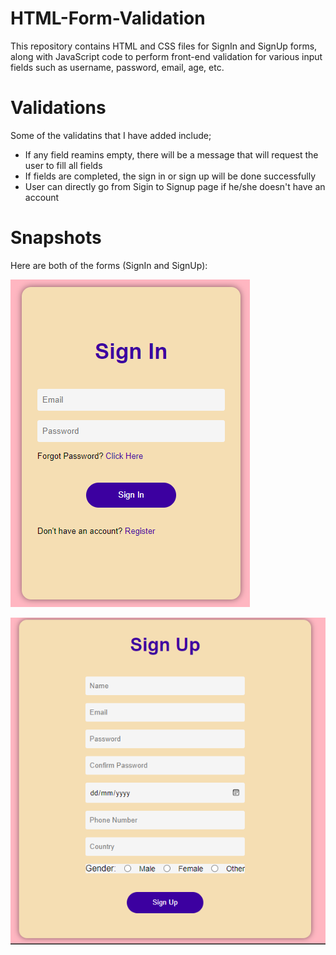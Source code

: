 # HTML-Form-Validation
This repository contains HTML and CSS files for SignIn and SignUp forms, along with JavaScript code to perform front-end validation for various input fields such as username, password, email, age, etc.

# Validations
Some of the validatins that I have added include;
- If any field reamins empty, there will be a message that will request the user to fill all fields
- If fields are completed, the sign in or sign up will be done successfully
- User can directly go from Sigin to Signup page if he/she doesn't have an account

# Snapshots
Here are both of the forms (SignIn and SignUp):

![Image](https://github.com/abdullahliaquat/HTML-Form-Validation/blob/main/Snaps/signin.PNG)

![Image2](https://github.com/abdullahliaquat/HTML-Form-Validation/blob/main/Snaps/signup.PNG)
